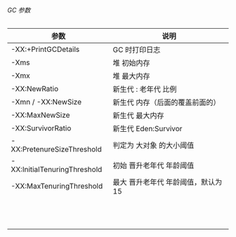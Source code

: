 ###### GC 参数

| 参数                         | 说明                                |
| ---------------------------- | ----------------------------------- |
| -XX:+PrintGCDetails          | GC 时打印日志                       |
| -Xms                         | 堆 初始内存                         |
| -Xmx                         | 堆 最大内存                         |
| -XX:NewRatio                 | 新生代 : 老年代 比例                |
| -Xmn / -XX:NewSize           | 新生代 内存（后面的覆盖前面的）     |
| -XX:MaxNewSize               | 新生代 最大内存                     |
| -XX:SurvivorRatio            | 新生代 Eden:Survivor                |
| -XX:PretenureSizeThreshold   | 判定为 大对象 的大小阈值            |
| -XX:InitialTenuringThreshold | 初始 晋升老年代 年龄阈值            |
| -XX:MaxTenuringThreshold     | 最大 晋升老年代 年龄阈值，默认为 15 |
|                              |                                     |
|                              |                                     |
|                              |                                     |
|                              |                                     |
|                              |                                     |
|                              |                                     |
|                              |                                     |
|                              |                                     |
|                              |                                     |
|                              |                                     |
|                              |                                     |
|                              |                                     |

